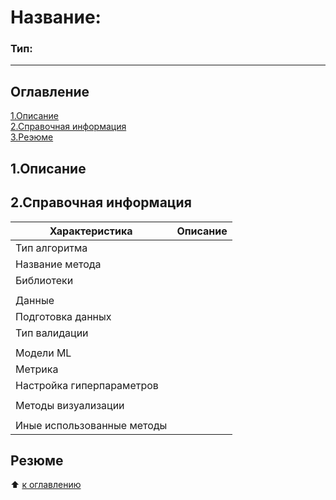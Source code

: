 # Название:
### Тип:
---------
## Оглавление
[1.Описание]()   
[2.Справочная информация]()   
[3.Реэюме]()

## 1.Описание 

## 2.Справочная информация
|Характеристика| Описание |
|-|-|
| Тип алгоритма | |
| Название метода | |
| Библиотеки | |
|<!-- -->|<!-- -->|
| Данные | |
| Подготовка данных | |
| Тип валидации |
|<!-- -->|<!-- -->|
| Модели ML | |
| Метрика | |
| Настройка гиперпараметров | |
|<!-- -->|<!-- -->|
| Методы визуализации | |
|<!-- -->|<!-- -->|
| Иные использованные методы | |

## Резюме
  
:arrow_up: [к оглавлению]()
